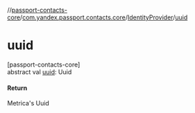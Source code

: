 //[passport-contacts-core](../../../index.md)/[com.yandex.passport.contacts.core](../index.md)/[IdentityProvider](index.md)/[uuid](uuid.md)

# uuid

[passport-contacts-core]\
abstract val [uuid](uuid.md): Uuid

#### Return

Metrica's Uuid
